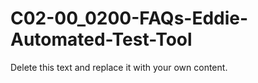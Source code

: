 

# C02-00_0200-FAQs-Eddie-Automated-Test-Tool

Delete this text and replace it with your own content.
